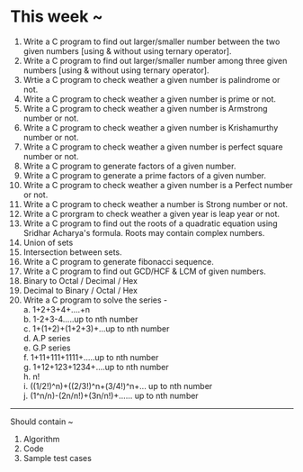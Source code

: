 # This week ~

1. Write a C program to find out larger/smaller number between the two given numbers [using & without using ternary operator].
2. Write a C program to find out larger/smaller number among three given numbers [using & without using ternary operator].
3. Wrtie a C program to check weather a given number is palindrome or not.
4. Write a C program to check weather a given number is prime or not.
5. Write a C program to check weather a given number is Armstrong number or not.
6. Write a C program to check weather a given number is Krishamurthy number or not.
7. Write a C program to check weather a given number is perfect square number or not.
8. Write a C program to generate factors of a given number.
9. Write a C program to generate a prime factors of a given number.
10. Write a C program to check weather a given number is a Perfect number or not.
11. Write a C program to check weather a number is Strong number or not.
12. Write a C prorgram to check weather a given year is leap year or not.
13. Write a C program to find out the roots of a quadratic equation using Sridhar Acharya's formula. Roots may contain complex numbers.
14. Union of sets
15. Intersection between sets.
16. Write a C program to generate fibonacci sequence.
17. Write a C program to find out GCD/HCF & LCM of given numbers.
18. Binary to Octal / Decimal / Hex
19. Decimal to Binary / Octal / Hex
20. Write a C program to solve the series -  
    a. 1+2+3+4+....+n  
    b. 1-2+3-4.....up to nth number  
    c. 1+(1+2)+(1+2+3)+...up to nth number  
    d. A.P series  
    e. G.P series  
    f. 1+11+111+1111+.....up to nth number  
    g. 1+12+123+1234+....up to nth number  
    h. n!  
    i. ((1/2!)^n)+((2/3!)^n+(3/4!)^n+... up to nth number  
    j. (1^n/n)-(2n/n!)+(3n/n!)+...... up to nth number  


----
Should contain ~

1. Algorithm
2. Code
3. Sample test cases
